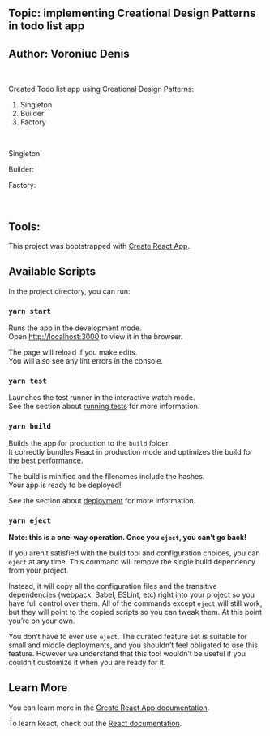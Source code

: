 ## Topic: implementing Creational Design Patterns in todo list app

## Author: Voroniuc Denis

<br />

Created Todo list app using Creational Design Patterns:

1. Singleton
2. Builder
3. Factory

<br />

Singleton:

<script>
export class TodoList {
  private static instance: TodoList;
  private constructor() {
    this.TodoBuilder = new TodoBuilder();
    this.Organizer = new Organizer();
  }
  static getInstance() {
    if (!TodoList.instance) {
      TodoList.instance = new TodoList();
    }
    return TodoList.instance;
  }

  private Organizer: Organizer;
  private TodoBuilder: TodoBuilder;

  setTodoSource(source: ISource): void {
    this.TodoBuilder.source = source;
  }

  addToEat(food: string, description: string): void {
    console.log("You need to eat!");
    const todo = this.TodoBuilder.createEatItem();
    todo.payload = food;
    todo.description = description;
    this.Organizer.addViaEmailTask(todo);
  } ......
</script>

Builder:

<script>
export class TodoBuilder {
  source: ISource = {
    univercity: "",
    work: "",
    life: "",
  };

  constructor(source?: ISource) {
    this.todo = new Todo(this.counter++);
  }

  private counter = 0;
  private todo: Todo;

  private reset(): void {
    this.todo = new Todo(this.counter++);
  }

  private getNewTodoInstance(): Todo {
    const res = this.todo;
    this.reset();
    return res;
  }

  createEatItem(): ITodo {
    const res = this.getNewTodoInstance();
    res.type = TodoType.eat;
    res.source = this.source.life;
    console.log(`Add to eat`);
    return res;
  } ......
</script>

Factory:

<script>
export class NotificationFactory {
  createEmailNotification(): INotification {
    const EmailDependency = null;
    return new EmailNotification(EmailDependency);
  }
  createSMSNotification(): INotification {
    const SMSdependency = null;
    return new SmsNotification(SMSdependency);
  }
} ......
</script>

<br />

## Tools:

This project was bootstrapped with [Create React App](https://github.com/facebook/create-react-app).

## Available Scripts

In the project directory, you can run:

### `yarn start`

Runs the app in the development mode.<br />
Open [http://localhost:3000](http://localhost:3000) to view it in the browser.

The page will reload if you make edits.<br />
You will also see any lint errors in the console.

### `yarn test`

Launches the test runner in the interactive watch mode.<br />
See the section about [running tests](https://facebook.github.io/create-react-app/docs/running-tests) for more information.

### `yarn build`

Builds the app for production to the `build` folder.<br />
It correctly bundles React in production mode and optimizes the build for the best performance.

The build is minified and the filenames include the hashes.<br />
Your app is ready to be deployed!

See the section about [deployment](https://facebook.github.io/create-react-app/docs/deployment) for more information.

### `yarn eject`

**Note: this is a one-way operation. Once you `eject`, you can’t go back!**

If you aren’t satisfied with the build tool and configuration choices, you can `eject` at any time. This command will remove the single build dependency from your project.

Instead, it will copy all the configuration files and the transitive dependencies (webpack, Babel, ESLint, etc) right into your project so you have full control over them. All of the commands except `eject` will still work, but they will point to the copied scripts so you can tweak them. At this point you’re on your own.

You don’t have to ever use `eject`. The curated feature set is suitable for small and middle deployments, and you shouldn’t feel obligated to use this feature. However we understand that this tool wouldn’t be useful if you couldn’t customize it when you are ready for it.

## Learn More

You can learn more in the [Create React App documentation](https://facebook.github.io/create-react-app/docs/getting-started).

To learn React, check out the [React documentation](https://reactjs.org/).
